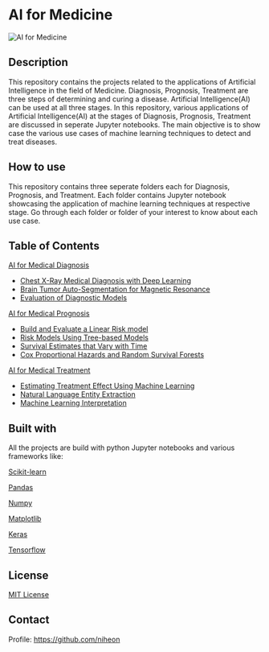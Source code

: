 # AI for Medicine

<img src="https://github.com/rajeshai/machine-learning/blob/main/AI%20for%20Medicine/medicine%20ai.jpeg" alt="AI for Medicine">

## Description

This repository contains the projects related to the applications of Artificial Intelligence in the field of Medicine. Diagnosis, Prognosis, Treatment are three steps of determining and curing a disease. Artificial Intelligence(AI) can be used at all three stages. In this repository, various applications of Artificial Intelligence(AI) at the stages of Diagnosis, Prognosis, Treatment are discussed in seperate Jupyter notebooks. The main objective is to show case the various use cases of machine learning techniques to detect and treat diseases.

## How to use

This repository contains three seperate folders each for Diagnosis, Prognosis, and Treatment. Each folder contains Jupyter notebook showcasing the application of machine learning techniques at respective stage. Go through each folder or folder of your interest to know about each use case.

## Table of Contents

[AI for Medical Diagnosis](https://github.com/rajeshai/machine-learning/tree/main/AI%20for%20Medicine/AI%20for%20Medical%20Diagnosis)
- [Chest X-Ray Medical Diagnosis with Deep Learning](https://github.com/rajeshai/machine-learning/blob/main/AI%20for%20Medicine/AI%20for%20Medical%20Diagnosis/Part%201%20-%20Chest%20X-Ray%20Medical%20Diagnosis%20with%20Deep%20Learning.ipynb)
- [Brain Tumor Auto-Segmentation for Magnetic Resonance](https://github.com/rajeshai/machine-learning/blob/main/AI%20for%20Medicine/AI%20for%20Medical%20Diagnosis/Part%202%20-%20Brain%20Tumor%20Auto-Segmentation%20for%20Magnetic%20Resonance%20Imaging%20(MRI).ipynb)
- [Evaluation of Diagnostic Models](https://github.com/rajeshai/machine-learning/blob/main/AI%20for%20Medicine/AI%20for%20Medical%20Diagnosis/Part%203%20-%20Evaluation%20of%20Diagnostic%20Models.ipynb)

[AI for Medical Prognosis](https://github.com/rajeshai/machine-learning/tree/main/AI%20for%20Medicine/AI%20for%20Medical%20Prognosis)
- [Build and Evaluate a Linear Risk model](https://github.com/rajeshai/machine-learning/blob/main/AI%20for%20Medicine/AI%20for%20Medical%20Prognosis/Part%201%20-%20Build%20and%20Evaluate%20a%20Linear%20Risk%20model.ipynb)
- [Risk Models Using Tree-based Models](https://github.com/rajeshai/machine-learning/blob/main/AI%20for%20Medicine/AI%20for%20Medical%20Prognosis/Part%202%20-%20Risk%20Models%20Using%20Tree-based%20Models.ipynb)
- [Survival Estimates that Vary with Time](https://github.com/rajeshai/machine-learning/blob/main/AI%20for%20Medicine/AI%20for%20Medical%20Prognosis/Part%203%20-%20Survival%20Estimates%20that%20Vary%20with%20Time.ipynb)
- [Cox Proportional Hazards and Random Survival Forests](https://github.com/rajeshai/machine-learning/blob/main/AI%20for%20Medicine/AI%20for%20Medical%20Prognosis/Part%204%20-%20Cox%20Proportional%20Hazards%20and%20Random%20Survival%20Forests.ipynb)

[AI for Medical Treatment](https://github.com/rajeshai/machine-learning/tree/main/AI%20for%20Medicine/AI%20for%20Medical%20Treatment)
- [Estimating Treatment Effect Using Machine Learning](https://github.com/rajeshai/machine-learning/blob/main/AI%20for%20Medicine/AI%20for%20Medical%20Treatment/Part%201%20-%20Estimating%20Treatment%20Effect%20Using%20Machine%20Learning.ipynb)
- [Natural Language Entity Extraction](https://github.com/rajeshai/machine-learning/blob/main/AI%20for%20Medicine/AI%20for%20Medical%20Treatment/Part%202%20-%20Natural%20Language%20Entity%20Extraction.ipynb)
- [Machine Learning Interpretation](https://github.com/rajeshai/machine-learning/blob/main/AI%20for%20Medicine/AI%20for%20Medical%20Treatment/Part%203%20-%20Machine%20Learning%20Interpretation.ipynb)

## Built with

All the projects are build with python Jupyter notebooks and various frameworks like:

<p><a href="https://scikit-learn.org/stable">Scikit-learn</a></p>
<p><a href="https://pandas.pydata.org/">Pandas</a></p>
<p><a href="https://numpy.org/">Numpy</a></p>
<p><a href="https://matplotlib.org/">Matplotlib</a></p>
<p><a href="https://keras.io/">Keras</a></p>
<p><a href="https://www.tensorflow.org/">Tensorflow</a></p>

## License

[MIT License](https://github.com/niheon/machine-learning/blob/main/LICENSE)

## Contact

Profile: https://github.com/niheon
